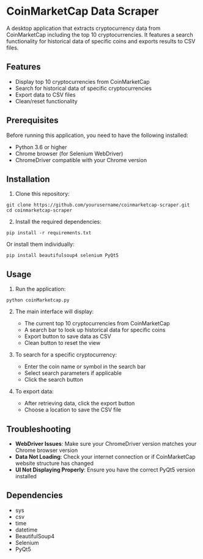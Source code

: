 # CoinMarketCap Data Scraper

A desktop application that extracts cryptocurrency data from CoinMarketCap including the top 10 cryptocurrencies. It features a search functionality for historical data of specific coins and exports results to CSV files.

## Features

- Display top 10 cryptocurrencies from CoinMarketCap
- Search for historical data of specific cryptocurrencies
- Export data to CSV files
- Clean/reset functionality

## Prerequisites

Before running this application, you need to have the following installed:

- Python 3.6 or higher
- Chrome browser (for Selenium WebDriver)
- ChromeDriver compatible with your Chrome version

## Installation

1. Clone this repository:
```
git clone https://github.com/yourusername/coinmarketcap-scraper.git
cd coinmarketcap-scraper
```

2. Install the required dependencies:
```
pip install -r requirements.txt
```

Or install them individually:
```
pip install beautifulsoup4 selenium PyQt5
```

## Usage

1. Run the application:
```
python coinMarketcap.py
```

2. The main interface will display:
   - The current top 10 cryptocurrencies from CoinMarketCap
   - A search bar to look up historical data for specific coins
   - Export button to save data as CSV
   - Clean button to reset the view

3. To search for a specific cryptocurrency:
   - Enter the coin name or symbol in the search bar
   - Select search parameters if applicable
   - Click the search button

4. To export data:
   - After retrieving data, click the export button
   - Choose a location to save the CSV file

## Troubleshooting

- **WebDriver Issues**: Make sure your ChromeDriver version matches your Chrome browser version
- **Data Not Loading**: Check your internet connection or if CoinMarketCap website structure has changed
- **UI Not Displaying Properly**: Ensure you have the correct PyQt5 version installed

## Dependencies

- sys
- csv
- time
- datetime
- BeautifulSoup4
- Selenium
- PyQt5

